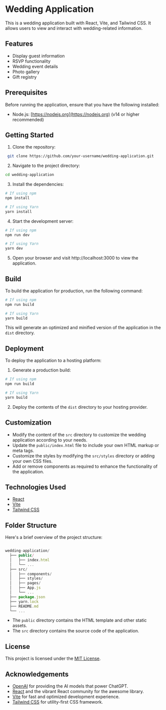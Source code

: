 
# Wedding Application

This is a wedding application built with React, Vite, and Tailwind CSS. It allows users to view and interact with wedding-related information.

## Features

- Display guest information
- RSVP functionality
- Wedding event details
- Photo gallery
- Gift registry

## Prerequisites

Before running the application, ensure that you have the following installed:

- Node.js: [https://nodejs.org](https://nodejs.org) (v14 or higher recommended)

## Getting Started

1. Clone the repository:

  ```bash
   git clone https://github.com/your-username/wedding-application.git
   ```
2. Navigate to the project directory:

  ```bash
  cd wedding-application
  ```
3. Install the dependencies:

  ```bash
  # If using npm
  npm install

  # If using Yarn
  yarn install
  ```
4. Start the development server:

  ```bash
  # If using npm
  npm run dev

  # If using Yarn
  yarn dev
  ```
5. Open your browser and visit http://localhost:3000 to view the application.

## Build

To build the application for production, run the following command:

  ```bash
  # If using npm
  npm run build

  # If using Yarn
  yarn build
  ```
This will generate an optimized and minified version of the application in the `dist` directory.

## Deployment

To deploy the application to a hosting platform:

1. Generate a production build:

  ```bash
  # If using npm
  npm run build

  # If using Yarn
  yarn build
  ```
2. Deploy the contents of the `dist` directory to your hosting provider.

## Customization

-   Modify the content of the `src` directory to customize the wedding application according to your needs.
-   Update the `public/index.html` file to include your own HTML markup or meta tags.
-   Customize the styles by modifying the `src/styles` directory or adding your own CSS files.
-   Add or remove components as required to enhance the functionality of the application.

## Technologies Used

-   [React](https://reactjs.org/)
-   [Vite](https://vitejs.dev/)
-   [Tailwind CSS](https://tailwindcss.com/)

## Folder Structure

Here's a brief overview of the project structure:

```js

wedding-application/
  ├── public/
  │   ├── index.html
  │   └── ...
  ├── src/
  │   ├── components/
  │   ├── styles/
  │   ├── pages/
  │   ├── App.js
  │   └── ...
  ├── package.json
  ├── yarn.lock
  ├── README.md
  └── ... 
  ```

-   The `public` directory contains the HTML template and other static assets.
-   The `src` directory contains the source code of the application.

## License

This project is licensed under the [MIT License](https://chat.openai.com/LICENSE).

## Acknowledgements

-   [OpenAI](https://openai.com/) for providing the AI models that power ChatGPT.
-   [React](https://reactjs.org/) and the vibrant React community for the awesome library.
-   [Vite](https://vitejs.dev/) for fast and optimized development experience.
-   [Tailwind CSS](https://tailwindcss.com/) for utility-first CSS framework.
